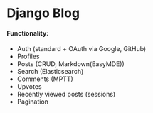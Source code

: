# Django Blog

#### Functionality:
* Auth (standard + OAuth via Google, GitHub)
* Profiles
* Posts (CRUD, Markdown(EasyMDE))
* Search (Elasticsearch)
* Comments (MPTT)
* Upvotes
* Recently viewed posts (sessions)
* Pagination
